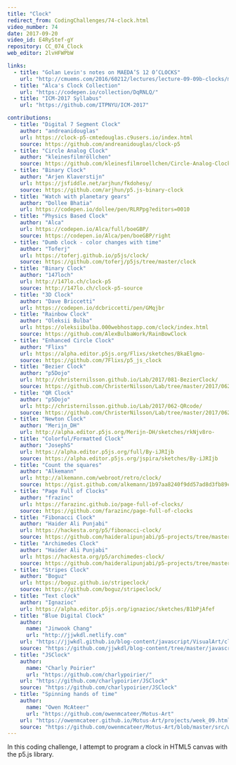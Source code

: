 ```yaml
---
title: "Clock"
redirect_from: CodingChallenges/74-clock.html
video_number: 74
date: 2017-09-20
video_id: E4RyStef-gY
repository: CC_074_Clock
web_editor: 2lvHFWPbW

links:
  - title: "Golan Levin's notes on MAEDA’S 12 O’CLOCKS"
    url: "http://cmuems.com/2016/60212/lectures/lecture-09-09b-clocks/maedas-clocks/"
  - title: "Alca's Clock Collection"
    url: "https://codepen.io/collection/DqRNLQ/"
  - title: "ICM-2017 Syllabus"
    url: "https://github.com/ITPNYU/ICM-2017"

contributions:
  - title: "Digital 7 Segment Clock"
    author: "andreanidouglas"
    url: https://clock-p5-cmtedouglas.c9users.io/index.html
    source: https://github.com/andreanidouglas/clock-p5
  - title: "Circle Analog Clock"
    author: "kleinesfilmröllchen"
    source: https://github.com/kleinesfilmroellchen/Circle-Analog-Clock
  - title: "Binary Clock"
    author: "Arjen Klaverstijn"
    url: https://jsfiddle.net/arjhun/fkdohesy/
    source: https://github.com/arjhun/p5.js-binary-clock
  - title: "Watch with planetary gears"
    author: "Dollee Bhatia"
    url: https://codepen.io/dollee/pen/RLRPpg?editors=0010
  - title: "Physics Based Clock"
    author: "Alca"
    url: https://codepen.io/Alca/full/boeGBP/
    source: https://codepen.io/Alca/pen/boeGBP/right
  - title: "Dumb clock - color changes with time"
    author: "Toferj"
    url: https://toferj.github.io/p5js/clock/
    source: https://github.com/toferj/p5js/tree/master/clock
  - title: "Binary Clock"
    author: "147loch"
    url: http://147lo.ch/clock-p5
    source: http://147lo.ch/clock-p5-source
  - title: "3D Clock"
    author: "Dave Briccetti"
    url: https://codepen.io/dcbriccetti/pen/GMqjbr
  - title: "Rainbow Clock"
    author: "Oleksii Bulba"
    url: https://oleksiibulba.000webhostapp.com/clock/index.html
    source: https://github.com/AlexBulbaWork/RainBowClock
  - title: "Enhanced Circle Clock"
    author: "Flixs"
    url: https://alpha.editor.p5js.org/Flixs/sketches/BkaElgmo-
    source: https://github.com/7Flixs/p5_js_clock
  - title: "Bezier Clock"
    author: "p5Dojo"
    url: http://christernilsson.github.io/Lab/2017/081-BezierClock/
    source: https://github.com/ChristerNilsson/Lab/tree/master/2017/062-QRcode
  - title: "QR Clock"
    author: "p5Dojo"
    url: http://christernilsson.github.io/Lab/2017/062-QRcode/
    source: https://github.com/ChristerNilsson/Lab/tree/master/2017/062-QRcode
  - title: "Newton Clock"
    author: "Merijn_DH"
    url: http://alpha.editor.p5js.org/Merijn-DH/sketches/rkNjv8ro-
  - title: "Colorful/Formatted Clock"
    author: "JosephS"
    url: https://alpha.editor.p5js.org/full/By-iJRIjb
    source: https://alpha.editor.p5js.org/jspira/sketches/By-iJRIjb
  - title: "Count the squares"
    author: "Alkemann"
    url: http://alkemann.com/webroot/retro/clock/
    source: https://gist.github.com/alkemann/1b97aa8240f9dd57ad8d3fb89cd96eae
  - title: "Page Full of Clocks"
    author: "frazinc"
    url: https://farazinc.github.io/page-full-of-clocks/
    source: https://github.com/farazinc/page-full-of-clocks
  - title: "Fibonacci Clock"
    author: "Haider Ali Punjabi"
    url: https://hackesta.org/p5/fibonacci-clock/
    source: https://github.com/haideralipunjabi/p5-projects/tree/master/fibonacci-clock
  - title: "Archimedes Clock"
    author: "Haider Ali Punjabi"
    url: https://hackesta.org/p5/archimedes-clock/
    source: https://github.com/haideralipunjabi/p5-projects/tree/master/archimedes-clock
  - title: "Stripes Clock"
    author: "Boguz"
    url: https://boguz.github.io/stripeclock/
    source: https://github.com/boguz/stripeclock/
  - title: "Text clock"
    author: "Ignazioc"
    url: https://alpha.editor.p5js.org/ignazioc/sketches/B1bPjAfef
  - title: "Blue Digital Clock"
    author:
      name: "Jinwook Chang"
      url: "http://jjwkdl.netlify.com"
    url: "https://jjwkdl.github.io/blog-content/javascript/VisualArt/clock/"
    source: "https://github.com/jjwkdl/blog-content/tree/master/javascript/VisualArt/clock"
  - title: "JSClock"
    author:
      name: "Charly Poirier"
      url: "https://github.com/charlypoirier/"
    url: "https://github.com/charlypoirier/JSClock"
    source: "https://github.com/charlypoirier/JSClock"
  - title: "Spinning hands of time"
    author:
      name: "Owen McAteer"
      url: "https://github.com/owenmcateer/Motus-Art"
    url: "https://owenmcateer.github.io/Motus-Art/projects/week_09.html"
    source: "https://github.com/owenmcateer/Motus-Art/blob/master/src/week_09/main.js"
---
```


In this coding challenge, I attempt to program a clock in HTML5 canvas with the p5.js library.
